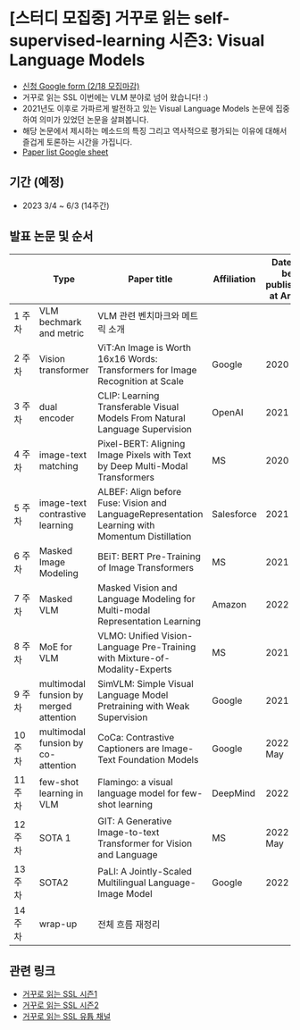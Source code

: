 # [스터디 모집중] 거꾸로 읽는 self-supervised-learning 시즌3: Visual Language Models

- [신청 Google form (2/18 모집마감)](https://forms.gle/f7ZmUkfxNxBT1VUD8)
- 거꾸로 읽는 SSL 이번에는 VLM 분야로 넘어 왔습니다! :)
- 2021년도 이후로 가파르게 발전하고 있는 Visual Language Models 논문에 집중하여 의미가 있었던 논문을 살펴봅니다. 
- 해당 논문에서 제시하는 메소드의 특징 그리고 역사적으로 평가되는 이유에 대해서 즐겁게 토론하는 시간을 가집니다. 
- [Paper list Google sheet](https://docs.google.com/spreadsheets/d/1P-pACgU9G0xq6M9Gufad-3tLUBavSMyUL0NIdd6TVH8/edit#gid=542739927)

## 기간 (예정)
- 2023 3/4 ~ 6/3 (14주간)

## 발표 논문 및 순서
  | Type | Paper title | Affiliation | Date to be published at ArXiv | Speaker
-- | -- | -- | -- | -- | --
1 주차 | VLM bechmark and metric | VLM 관련 벤치마크와 메트릭 소개 |   |   | 강재욱
2 주차 | Vision transformer | ViT:An Image is Worth 16x16 Words: Transformers for Image Recognition at Scale | Google | 2020 Oct |  
3 주차 | dual encoder | CLIP: Learning Transferable Visual Models From Natural Language Supervision | OpenAI | 2021 Feb |  
4 주차 | image-text matching | Pixel-BERT: Aligning Image Pixels with Text by Deep Multi-Modal Transformers | MS | 2020 Apr |  
5 주차 | image-text contrastive learning | ALBEF: Align before Fuse: Vision and LanguageRepresentation Learning with Momentum Distillation | Salesforce | 2021 Jul |  
6 주차 | Masked Image Modeling | BEiT: BERT Pre-Training of Image Transformers | MS | 2021 Jun | 
7 주차 | Masked VLM | Masked Vision and Language Modeling for Multi-modal Representation Learning | Amazon | 2022 Aug |  
8 주차 | MoE for VLM | VLMO: Unified Vision-Language Pre-Training with Mixture-of-Modality-Experts | MS | 2021 Nov |  
9 주차 | multimodal funsion by merged attention | SimVLM: Simple Visual Language Model Pretraining with Weak Supervision | Google | 2021 Aug |  
10 주차 | multimodal funsion by  co-attention | CoCa: Contrastive Captioners are Image-Text Foundation Models | Google | 2022 May |  
11 주차 | few-shot learning in VLM | Flamingo: a visual language model for few-shot learning | DeepMind | 2022 Apr |  
12 주차 | SOTA 1 | GIT: A Generative Image-to-text Transformer for Vision and Language | MS | 2022 May |  
13 주차 | SOTA2 | PaLI: A Jointly-Scaled Multilingual Language-Image Model | Google | 2022 Sep |  
14 주차 | wrap-up | 전체 흐름 재정리 |   |   | 강재욱


## 관련 링크
- [거꾸로 읽는 SSL 시즌1](https://youtube.com/playlist?list=PLMSTs9nojhszOnaAwOg42NEsH_Jn6405o)
- [거꾸로 읽는 SSL 시즌2](https://youtube.com/playlist?list=PLMSTs9nojhszeFer8gYnEI5yA5JenWzEA)
- [거꾸로 읽는 SSL 유튭 채널](https://www.youtube.com/channel/UCTwcUmKhqeBhG0rQHkPVP6Q)
